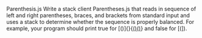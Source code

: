 Parenthesis.js
Write a stack client Parentheses.js that reads in sequence of left and right parentheses, braces, and brackets from standard input and uses a stack to determine whether the sequence is properly balanced. For example, your program should print true for [()]{}{[()()]()} and false for [(]).
